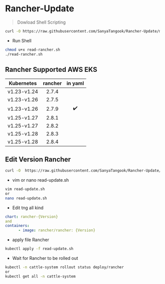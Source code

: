 # Rancher-Update

> Dowload Shell Scripting
```bash
curl -O https://raw.githubusercontent.com/SanyaTangook/Rancher-Update/main/read-rancher.sh
```
- Run Shell
```bash
chmod u+x read-rancher.sh
./read-rancher.sh
```

## Rancher Supported AWS EKS
Kubernetes | rancher | in yaml|
|:-------:|:-------:|:---:|
|v1.23-v1.24| 2.7.4|  |
|v1.23-v1.26| 2.7.5|  |
|v1.23-v1.26| 2.7.9| :heavy_check_mark:|
|v1.25-v1.27| 2.8.1|  |
|v1.25-v1.27| 2.8.2|  |
|v1.25-v1.28| 2.8.3|  |
|v1.25-v1.28| 2.8.4|  |

## Edit Version Rancher
```bash
curl -O  https://raw.githubusercontent.com/SanyaTangook/Rancher-Update/main/rancher-update.yaml
```
- vim or nano read-update.sh
```bash
vim read-update.sh
or
nano read-update.sh
```
- Edit tng all kind
```yaml
chart: rancher-{Version}
and
containers:
      - image: rancher/rancher: {Version}
```
- apply file Rancher
```bash
kubectl apply -f read-update.sh
```
- Wait for Rancher to be rolled out
```bash
kubectl -n cattle-system rollout status deploy/rancher
or
kubectl get all -n cattle-system
```

